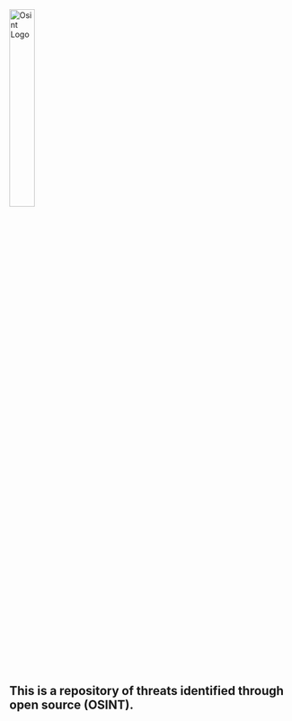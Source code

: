 <img align="center" img src="https://github.com/jmpshell/ThreatFeeds/blob/master/assets/osinticon.gif" width="30%" height="30%" alt="Osint Logo"> 




## This is a repository of threats identified through open source (OSINT).
